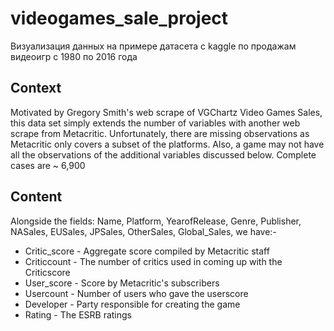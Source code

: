 # videogames_sale_project
<p>Визуализация данных на примере датасета с kaggle по продажам видеоигр с 1980 по 2016 года</p>

<h2>Context</h2>
<p>Motivated by Gregory Smith's web scrape of VGChartz Video Games Sales, this data set simply extends the number of variables with another web scrape from Metacritic. Unfortunately, there are missing observations as Metacritic only covers a subset of the platforms. Also, a game may not have all the observations of the additional variables discussed below. Complete cases are ~ 6,900</p>

<h2>Content</h2>
Alongside the fields: Name, Platform, YearofRelease, Genre, Publisher, NASales, EUSales, JPSales, OtherSales, Global_Sales, we have:-
<ul>
<li>Critic_score - Aggregate score compiled by Metacritic staff</li>
<li>Criticcount - The number of critics used in coming up with the Criticscore</li>
<li>User_score - Score by Metacritic's subscribers</li>
<li>Usercount - Number of users who gave the userscore</li>
<li>Developer - Party responsible for creating the game</li>
<li>Rating - The ESRB ratings</li>
</ul>
